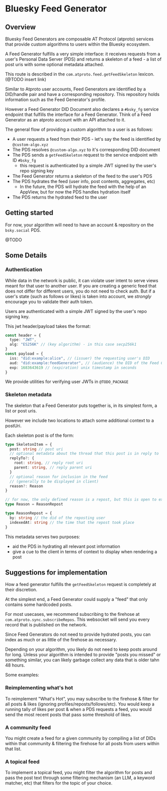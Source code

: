 # Bluesky Feed Generator

## Overview

Bluesky Feed Generators are composable AT Protocol (atproto) services that provide custom algorithms to users within the Bluesky ecosystem.

A Feed Generator fulfills a very simple interface: it receives requests from a user's Personal Data Server (PDS) and returns a skeleton of a feed - a list of post uris with some optional metadata attached.

This route is described in the `com.atproto.feed.getFeedSkeleton` lexicon. (@TODO insert link)

Similar to Atproto user accounts, Feed Generators are identified by a DID/handle pair and have a corresponding repository. This repository holds information such as the Feed Generator's profile.

However a Feed Generator DID Document also declares a `#bsky_fg` service endpoint that fulfills the interface for a Feed Generator. Think of a Feed Generator as an atproto account with an API attached to it.

The general flow of providing a custom algorithm to a user is as follows:
- A user requests a feed from their PDS - let's say the feed is identified by `@custom-algo.xyz`
- The PDS resolves `@custom-algo.xyz` to it's corresponding DID document
- The PDS sends a `getFeedSkeleton` request to the service endpoint with ID `#bsky_fg`
  - this request is authenticated by a simple JWT signed by the user's repo signing key
- The Feed Generator returns a skeleton of the feed to the user's PDS
- The PDS hydrates the feed (user info, post contents, aggregates, etc)
  - In the future, the PDS will hydrate the feed with the help of an AppView, but for now the PDS handles hydration itself
- The PDS returns the hydrated feed to the user

## Getting started
For now, your algorithm will need to have an account & repository on the `bsky.social` PDS. 

@TODO


## Some Details

### Authentication
While data in the network is public, it can violate user intent to serve views meant for that user to another user. If you are creating a generic feed that does not differ for different users, you do not need to check auth. But if a user's state (such as follows or likes) is taken into account, we _strongly_ encourage you to validate their auth token.

Users are authenticated with a simple JWT signed by the user's repo signing key.

This jwt header/payload takes the format:
```ts
const header = {
  type: "JWT",
  alg: "ES256K" // (key algorithm) - in this case secp256k1
}
const payload = {
  iss: "did:example:alice", // (issuer) the requesting user's DID
  aud: "did:example:feedGenerator", // (audience) the DID of the Feed Generator
  exp: 1683643619 // (expiration) unix timestamp in seconds
}
```

We provide utilities for verifying user JWTs in `@TODO_PACKAGE`

### Skeleton metadata
The skeleton that a Feed Generator puts together is, in its simplest form, a list or post uris. 

However we include two locations to attach some additional context to a postUri.

Each skeleton post is of the form:
```ts
type SkeletonItem = {
  post: string // post uri
  // optional metadata about the thread that this post is in reply to
  replyTo?: {
    root: string, // reply root uri
    parent: string, // reply parent uri
  }
  // optional reason for inclusion in the feed
  // (generally to be displayed in client)
  reason?: Reason
}

// for now, the only defined reason is a repost, but this is open to extension
type Reason = ReasonRepost

type ReasonRepost = {
  by: string // the did of the reposting user
  indexedAt: string // the time that the repost took place
}
```

This metadata serves two purposes:
- aid the PDS in hydrating all relevant post information
- give a cue to the client in terms of context to display when rendering a post

## Suggestions for implementation

How a feed generator fulfills the `getFeedSkeleton` request is completely at their discretion.

At the simplest end, a Feed Generator could supply a "feed" that only contains some hardcoded posts.

For most usecases, we recommend subscribing to the firehose at `com.atproto.sync.subscribeRepos`. This websocket will send you every record that is published on the network.

Since Feed Generators do not need to provide hydrated posts, you can index as much or as little of the firehose as necessary.

Depending on your algorithm, you likely do not need to keep posts around for long. Unless your algorithm is intended to provide "posts you missed" or something similar, you can likely garbage collect any data that is older tahn 48 hours.

Some examples:

### Reimplementing what's hot
To reimplement "What's Hot", you may subscribe to the firehose & filter for all posts & likes (ignoring profiles/reposts/follows/etc). You would keep a running tally of likes per post & when a PDS requests a feed, you would send the most recent posts that pass some threshold of likes.

### A community feed
You might create a feed for a given community by compiling a list of DIDs within that community & filtering the firehose for all posts from users within that list.

### A topical feed
To implement a topical feed, you might filter the algorithm for posts and pass the post text through some filtering mechanism (an LLM, a keyword matcher, etc) that filters for the topic of your choice.